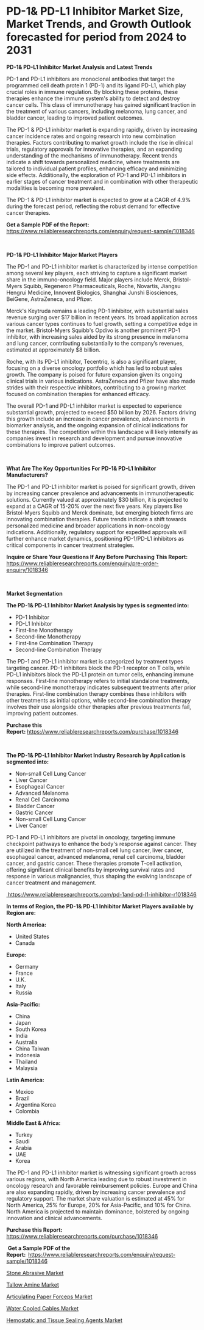 <p><h1>PD-1& PD-L1 Inhibitor Market Size, Market Trends, and Growth Outlook forecasted for period from 2024 to 2031</h1></p><p><strong>PD-1& PD-L1 Inhibitor Market Analysis and Latest Trends</strong></p>
<p><p>PD-1 and PD-L1 inhibitors are monoclonal antibodies that target the programmed cell death protein 1 (PD-1) and its ligand PD-L1, which play crucial roles in immune regulation. By blocking these proteins, these therapies enhance the immune system's ability to detect and destroy cancer cells. This class of immunotherapy has gained significant traction in the treatment of various cancers, including melanoma, lung cancer, and bladder cancer, leading to improved patient outcomes.</p><p>The PD-1 & PD-L1 inhibitor market is expanding rapidly, driven by increasing cancer incidence rates and ongoing research into new combination therapies. Factors contributing to market growth include the rise in clinical trials, regulatory approvals for innovative therapies, and an expanding understanding of the mechanisms of immunotherapy. Recent trends indicate a shift towards personalized medicine, where treatments are tailored to individual patient profiles, enhancing efficacy and minimizing side effects. Additionally, the exploration of PD-1 and PD-L1 inhibitors in earlier stages of cancer treatment and in combination with other therapeutic modalities is becoming more prevalent.</p><p>The PD-1 & PD-L1 inhibitor market is expected to grow at a CAGR of 4.9% during the forecast period, reflecting the robust demand for effective cancer therapies.</p></p>
<p><strong>Get a Sample PDF of the Report:&nbsp;</strong> <a href="https://www.reliableresearchreports.com/enquiry/request-sample/1018346">https://www.reliableresearchreports.com/enquiry/request-sample/1018346</a></p>
<p>&nbsp;</p>
<p><strong>PD-1& PD-L1 Inhibitor Major Market Players</strong></p>
<p><p>The PD-1 and PD-L1 inhibitor market is characterized by intense competition among several key players, each striving to capture a significant market share in the immuno-oncology field. Major players include Merck, Bristol-Myers Squibb, Regeneron Pharmaceuticals, Roche, Novartis, Jiangsu Hengrui Medicine, Innovent Biologics, Shanghai Junshi Biosciences, BeiGene, AstraZeneca, and Pfizer.</p><p>Merck's Keytruda remains a leading PD-1 inhibitor, with substantial sales revenue surging over $17 billion in recent years. Its broad application across various cancer types continues to fuel growth, setting a competitive edge in the market. Bristol-Myers Squibb's Opdivo is another prominent PD-1 inhibitor, with increasing sales aided by its strong presence in melanoma and lung cancer, contributing substantially to the company’s revenues, estimated at approximately $8 billion.</p><p>Roche, with its PD-L1 inhibitor, Tecentriq, is also a significant player, focusing on a diverse oncology portfolio which has led to robust sales growth. The company is poised for future expansion given its ongoing clinical trials in various indications. AstraZeneca and Pfizer have also made strides with their respective inhibitors, contributing to a growing market focused on combination therapies for enhanced efficacy.</p><p>The overall PD-1 and PD-L1 inhibitor market is expected to experience substantial growth, projected to exceed $50 billion by 2026. Factors driving this growth include an increase in cancer prevalence, advancements in biomarker analysis, and the ongoing expansion of clinical indications for these therapies. The competition within this landscape will likely intensify as companies invest in research and development and pursue innovative combinations to improve patient outcomes.</p></p>
<p>&nbsp;</p>
<p><strong>What Are The Key Opportunities For PD-1& PD-L1 Inhibitor Manufacturers?</strong></p>
<p><p>The PD-1 and PD-L1 inhibitor market is poised for significant growth, driven by increasing cancer prevalence and advancements in immunotherapeutic solutions. Currently valued at approximately $30 billion, it is projected to expand at a CAGR of 15-20% over the next five years. Key players like Bristol-Myers Squibb and Merck dominate, but emerging biotech firms are innovating combination therapies. Future trends indicate a shift towards personalized medicine and broader applications in non-oncology indications. Additionally, regulatory support for expedited approvals will further enhance market dynamics, positioning PD-1/PD-L1 inhibitors as critical components in cancer treatment strategies.</p></p>
<p><strong>Inquire or Share Your Questions If Any Before Purchasing This Report:</strong> <a href="https://www.reliableresearchreports.com/enquiry/pre-order-enquiry/1018346">https://www.reliableresearchreports.com/enquiry/pre-order-enquiry/1018346</a></p>
<p>&nbsp;</p>
<p><strong>Market Segmentation</strong></p>
<p><strong>The PD-1& PD-L1 Inhibitor Market Analysis by types is segmented into:</strong></p>
<p><ul><li>PD-1 Inhibitor</li><li>PD-L1 Inhibitor</li><li>First-line Monotherapy</li><li>Second-line Monotherapy</li><li>First-line Combination Therapy</li><li>Second-line Combination Therapy</li></ul></p>
<p><p>The PD-1 and PD-L1 inhibitor market is categorized by treatment types targeting cancer. PD-1 inhibitors block the PD-1 receptor on T cells, while PD-L1 inhibitors block the PD-L1 protein on tumor cells, enhancing immune responses. First-line monotherapy refers to initial standalone treatments, while second-line monotherapy indicates subsequent treatments after prior therapies. First-line combination therapy combines these inhibitors with other treatments as initial options, while second-line combination therapy involves their use alongside other therapies after previous treatments fail, improving patient outcomes.</p></p>
<p><strong>Purchase this Report:&nbsp;</strong><a href="https://www.reliableresearchreports.com/purchase/1018346">https://www.reliableresearchreports.com/purchase/1018346</a></p>
<p>&nbsp;</p>
<p><strong>The PD-1& PD-L1 Inhibitor Market Industry Research by Application is segmented into:</strong></p>
<p><ul><li>Non-small Cell Lung Cancer</li><li>Liver Cancer</li><li>Esophageal Cancer</li><li>Advanced Melanoma</li><li>Renal Cell Carcinoma</li><li>Bladder Cancer</li><li>Gastric Cancer</li><li>Non-small Cell Lung Cancer</li><li>Liver Cancer</li></ul></p>
<p><p>PD-1 and PD-L1 inhibitors are pivotal in oncology, targeting immune checkpoint pathways to enhance the body's response against cancer. They are utilized in the treatment of non-small cell lung cancer, liver cancer, esophageal cancer, advanced melanoma, renal cell carcinoma, bladder cancer, and gastric cancer. These therapies promote T-cell activation, offering significant clinical benefits by improving survival rates and response in various malignancies, thus shaping the evolving landscape of cancer treatment and management.</p></p>
<p><a href="https://www.reliableresearchreports.com/pd-1and-pd-l1-inhibitor-r1018346">&nbsp;https://www.reliableresearchreports.com/pd-1and-pd-l1-inhibitor-r1018346</a></p>
<p><strong>In terms of Region, the PD-1& PD-L1 Inhibitor Market Players available by Region are:</strong></p>
<p>
    <p> <strong> North America: </strong>
        <ul>
            <li>United States</li>
            <li>Canada</li>
        </ul>
        </p> 
    <p> <strong> Europe: </strong>
        <ul>
            <li>Germany</li>
            <li>France</li>
            <li>U.K.</li>
            <li>Italy</li>
            <li>Russia</li>
        </ul>
        </p> 
    <p> <strong> Asia-Pacific: </strong>
        <ul>
            <li>China</li>
            <li>Japan</li>
            <li>South Korea</li>
            <li>India</li>
            <li>Australia</li>
            <li>China Taiwan</li>
            <li>Indonesia</li>
            <li>Thailand</li>
            <li>Malaysia</li>
        </ul>
        </p> 
    <p> <strong> Latin America: </strong>
        <ul>
            <li>Mexico</li>
            <li>Brazil</li>
            <li>Argentina Korea</li>
            <li>Colombia</li>
        </ul>
        </p> 
    <p> <strong> Middle East & Africa: </strong>
        <ul>
            <li>Turkey</li>
            <li>Saudi</li>
            <li>Arabia</li>
            <li>UAE</li>
            <li>Korea</li>
        </ul>
    </p>
    </p>
<p><p>The PD-1 and PD-L1 inhibitor market is witnessing significant growth across various regions, with North America leading due to robust investment in oncology research and favorable reimbursement policies. Europe and China are also expanding rapidly, driven by increasing cancer prevalence and regulatory support. The market share valuation is estimated at 45% for North America, 25% for Europe, 20% for Asia-Pacific, and 10% for China. North America is projected to maintain dominance, bolstered by ongoing innovation and clinical advancements.</p></p>
<p><strong>Purchase this Report: </strong><a href="https://www.reliableresearchreports.com/purchase/1018346">https://www.reliableresearchreports.com/purchase/1018346</a></p>
<p>&nbsp;<strong>Get a Sample PDF of the Report:&nbsp;&nbsp;</strong><a href="https://www.reliableresearchreports.com/enquiry/request-sample/1018346">https://www.reliableresearchreports.com/enquiry/request-sample/1018346</a></p>
<p><strong></strong></p>
<p><p><a href="https://issuu.com/reportprime-2/docs/stone-abrasive-market-size-2030.ppt_5aaf67b8e5f857">Stone Abrasive Market</a></p><p><a href="https://www.linkedin.com/pulse/market-trends-global-tallow-amine-forecast-analysis-2024-2031-dde6e?trackingId=xqfpP7S9TkO%2BktVCsq2WnQ%3D%3D">Tallow Amine Market</a></p><p><a href="https://www.linkedin.com/pulse/articulating-paper-forceps-market-forecasts-trends-impact-fkoge?trackingId=SYQvo1V%2BR4WMlK4zHnUdEw%3D%3D">Articulating Paper Forceps Market</a></p><p><a href="https://issuu.com/reportprime-2/docs/water-cooled-cables-market-size-203_60505995f7b68c">Water Cooled Cables Market</a></p><p><a href="https://github.com/NargisHussain75/Market-Research-Report-List-1/blob/main/hemostatic-and-tissue-sealing-agents-market.md">Hemostatic and Tissue Sealing Agents Market</a></p></p>